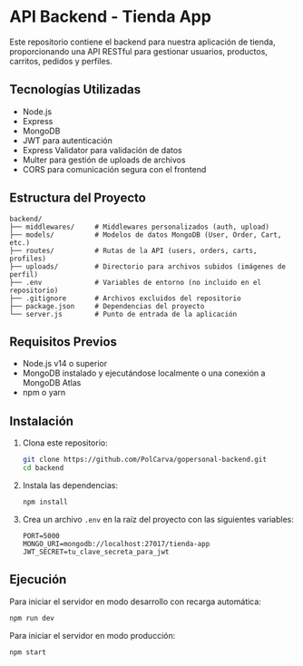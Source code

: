 # API Backend - Tienda App

Este repositorio contiene el backend para nuestra aplicación de tienda, proporcionando una API RESTful para gestionar usuarios, productos, carritos, pedidos y perfiles.

## Tecnologías Utilizadas

- Node.js
- Express
- MongoDB
- JWT para autenticación
- Express Validator para validación de datos
- Multer para gestión de uploads de archivos
- CORS para comunicación segura con el frontend

## Estructura del Proyecto

```
backend/
├── middlewares/     # Middlewares personalizados (auth, upload)
├── models/          # Modelos de datos MongoDB (User, Order, Cart, etc.)
├── routes/          # Rutas de la API (users, orders, carts, profiles)
├── uploads/         # Directorio para archivos subidos (imágenes de perfil)
├── .env             # Variables de entorno (no incluido en el repositorio)
├── .gitignore       # Archivos excluidos del repositorio
├── package.json     # Dependencias del proyecto
└── server.js        # Punto de entrada de la aplicación
```

## Requisitos Previos

- Node.js v14 o superior
- MongoDB instalado y ejecutándose localmente o una conexión a MongoDB Atlas
- npm o yarn

## Instalación

1. Clona este repositorio:
   ```bash
   git clone https://github.com/PolCarva/gopersonal-backend.git
   cd backend
   ```

2. Instala las dependencias:
   ```bash
   npm install
   ```

3. Crea un archivo `.env` en la raíz del proyecto con las siguientes variables:
   ```
   PORT=5000
   MONGO_URI=mongodb://localhost:27017/tienda-app
   JWT_SECRET=tu_clave_secreta_para_jwt
   ```

## Ejecución

Para iniciar el servidor en modo desarrollo con recarga automática:
```bash
npm run dev
```

Para iniciar el servidor en modo producción:
```bash
npm start
```
